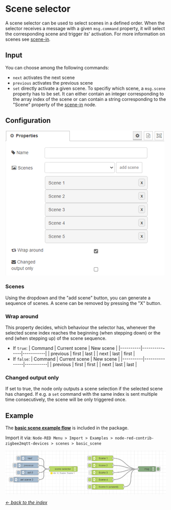 # Scene selector

A scene selector can be used to select scenes in a defined order. When the selector receives a message with a given ```msg.command``` property, it will select the corresponding scene and trigger its' activation. For more information on scenes see [scene-in](scene-in.md).

## Input

You can choose among the following commands:
- ```next``` activates the next scene
- ```previous``` activates the previous scene
- ```set``` directly activate a given scene. To specifiy which scene, a ```msg.scene``` property has to be set. It can either contain an integer corresponding to the array index of the scene or can contain a string corresponding to the "Scene" property of the [scene-in](scene-in.md) node.

## Configuration

![img](img/scene-selector-config.png)

### Scenes

Using the dropdown and the "add scene" button, you can generate a sequence of scenes. A scene can be removed by pressing the "X" button.

### Wrap around

This property decides, which behaviour the selector has, whenever the selected scene index reaches the beginning (when stepping down) or the end (when stepping up) of the scene sequence.
- If ```true```:
  | Command  | Current scene | New scene |
  |----------|---------------|-----------|
  | previous | first         | last      |
  | next     | last          | first     |
- If ```false```:
  | Command  | Current scene | New scene |
  |----------|---------------|-----------|
  | previous | first         | first     |
  | next     | last          | last      |

### Changed output only

If set to true, the node only outputs a scene selection if the selected scene has changed. If e.g. a ```set``` command with the same index is sent multiple time consecutively, the scene will be only triggered once.

## Example

The [**basic scene example flow**](../../examples/scenes/basic_scene.json) is included in the package.

Import it via: `Node-RED Menu > Import > Examples > node-red-contrib-zigbee2mqtt-devices > scenes > basic_scene`


![scene selector example flow](img/scene-selector-example.png)

[*← back to the index*](../documentation.md)